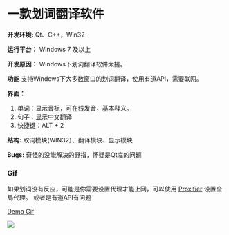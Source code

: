 一款划词翻译软件
==========
**开发环境:** Qt、C++，Win32

**运行平台：**
     Windows 7 及以上

**开发原因：** Windows下划词翻译软件太搓。
    
**功能** 支持Windows下大多数窗口的划词翻译，使用有道API，需要联网。

**界面：**
1. 单词：显示音标，可在线发音，基本释义。
2. 句子：显示中文翻译
3. 快捷键：ALT + 2
      
**结构:** 取词模块(WIN32）、翻译模块、显示模块

**Bugs:** 奇怪的没能解决的野指，怀疑是Qt库的问题

### Gif
如果划词没有反应，可能是你需要设置代理才能上网，可以使用 [Proxifier](https://www.proxifier.com/) 设置全局代理。
或者是有道API有问题

[Demo Gif](https://github.com/mario206/Translator/blob/master/demo.gif)

![](https://github.com/mario206/Translator/blob/master/demo.gif)

